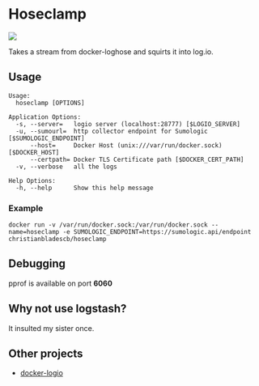# Hoseclamp
[![](https://badge.imagelayers.io/christianbladescb/hoseclamp:latest.svg)](https://imagelayers.io/?images=christianbladescb/hoseclamp:latest 'Get your own badge on imagelayers.io')

Takes a stream from docker-loghose and squirts it into log.io.

## Usage

```shell
Usage:
  hoseclamp [OPTIONS]

Application Options:
  -s, --server=   logio server (localhost:28777) [$LOGIO_SERVER]
  -u, --sumourl=  http collector endpoint for Sumologic [$SUMOLOGIC_ENDPOINT]
      --host=     Docker Host (unix:///var/run/docker.sock) [$DOCKER_HOST]
      --certpath= Docker TLS Certificate path [$DOCKER_CERT_PATH]
  -v, --verbose   all the logs

Help Options:
  -h, --help      Show this help message
```

### Example

`docker run -v /var/run/docker.sock:/var/run/docker.sock --name=hoseclamp -e SUMOLOGIC_ENDPOINT=https://sumologic.api/endpoint christianbladescb/hoseclamp`

## Debugging

pprof is available on port **6060**

## Why not use logstash?

It insulted my sister once.

## Other projects

* [docker-logio](https://github.com/gerchardon/docker-logio)
